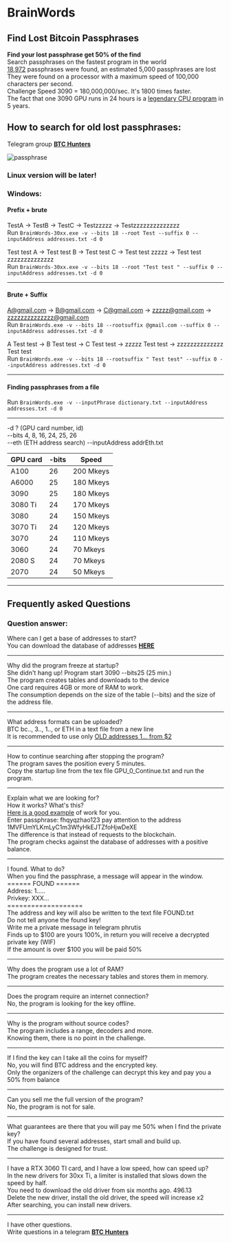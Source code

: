 # BrainWords
## Find Lost Bitcoin Passphrases

**Find your lost passphrase get 50% of the find**</br>
Search passphrases on the fastest program in the world</br>
[18,972](https://allprivatekeys.com/hacked-brainwallets-with-balance) passphrases were found, an estimated 5,000 passphrases are lost</br>
They were found on a processor with a maximum speed of 100,000 characters per second.</br>
Challenge Speed 3090 = 180,000,000/sec. It's 1800 times faster.</br>
The fact that one 3090 GPU runs in 24 hours is a [legendary CPU program](https://github.com/ryancdotorg/brainflayer) in 5 years.</br>

## How to search for old lost passphrases:</br>

Telegram group [**BTC Hunters**](https://t.me/wif500)

![passphrase](https://user-images.githubusercontent.com/82582647/189548688-a9ee6e6c-ee3e-4209-820d-c4b965074b2d.png)

### Linux version will be later!

### Windows:
#### Prefix + brute<br>
TestA ->  TestB -> TestC -> Testzzzzz -> Testzzzzzzzzzzzzzz<br>
Run ```BrainWords-30xx.exe -v --bits 18 --root Test --suffix 0 --inputAddress addresses.txt -d 0```

Test test A ->  Test test B -> Test test C -> Test test zzzzz -> Test test zzzzzzzzzzzzzz<br>
Run ```BrainWords-30xx.exe -v --bits 18 --root "Test test " --suffix 0 --inputAddress addresses.txt -d 0```<hr>

#### Brute + Suffix<br>
A@gmail.com ->  B@gmail.com -> C@gmail.com -> zzzzz@gmail.com -> zzzzzzzzzzzzzz@gmail.com<br>
Run ```BrainWords.exe -v --bits 18 --rootsuffix @gmail.com --suffix 0 --inputAddress addresses.txt -d 0```</br>

A Test test ->  B Test test -> C Test test -> zzzzz Test test -> zzzzzzzzzzzzzz Test test</br>
Run ```BrainWords.exe -v --bits 18 --rootsuffix " Test test" --suffix 0 --inputAddress addresses.txt -d 0```<hr>

#### Finding passphrases from a file</br>
Run ```BrainWords.exe -v --inputPhrase dictionary.txt --inputAddress addresses.txt -d 0```<hr>

-d ? (GPU card number, id)</br>
--bits 4, 8, 16, 24, 25, 26</br>
--eth (ETH address search) --inputAddress addrEth.txt

| GPU card   | -bits    | Speed       |
|------------|----------|-------------|
| A100       | 26       | 200 Mkeys   |
| A6000      | 25       | 180 Mkeys   |
| 3090       | 25       | 180 Mkeys   |
| 3080 Ti    | 24       | 170 Mkeys   |
| 3080       | 24       | 150 Mkeys   |
| 3070 Ti    | 24       | 120 Mkeys   |
| 3070       | 24       | 110 Mkeys   |
| 3060       | 24       | 70 Mkeys    |
| 2080 S     | 24       | 70 Mkeys    |
| 2070       | 24       | 50 Mkeys    |
<hr>

## Frequently asked Questions
### Question answer:

Where can I get a base of addresses to start?</br>
You can download the database of addresses [**HERE**](https://github.com/phrutis/BrainWords/releases/tag/1.0)<hr>

Why did the program freeze at startup?</br>
She didn't hang up! Program start 3090 --bits25 (25 min.)</br>
The program creates tables and downloads to the device</br>
One card requires 4GB or more of RAM to work.</br>
The consumption depends on the size of the table (--bits) and the size of the address file.<hr>

What address formats can be uploaded?</br>
BTC bc.., 3.., 1.., or ETH in a text file from a new line</br>
It is recommended to use only [OLD addresses 1... from $2](https://github.com/phrutis/BrainWords/releases/tag/1.0)<hr>

How to continue searching after stopping the program?</br>
The program saves the position every 5 minutes.</br>
Copy the startup line from the tex file GPU_0_Continue.txt and run the program.<hr>

Explain what we are looking for?</br>
How it works? What's this?</br>
[Here is a good example](https://allprivatekeys.com/try-your-passphrase) of work for you.</br>
Enter passphrase: fhqyqzhao123 pay attention to the address 1MVFUmYLKmLyC1m3WfyHkEJTZfoHjwDeXE</br>
The difference is that instead of requests to the blockchain.</br> 
The program checks against the database of addresses with a positive balance.<hr>

I found. What to do?</br>
When you find the passphrase, a message will appear in the window.</br>
====== FOUND ======</br>
Address: 1.....</br>
Privkey: XXX...</br>
===================</br>
The address and key will also be written to the text file FOUND.txt</br>
Do not tell anyone the found key!</br>
Write me a private message in telegram phrutis</br>
Finds up to $100 are yours 100%, in return you will receive a decrypted private key (WIF)</br>
If the amount is over $100 you will be paid 50%<hr>

Why does the program use a lot of RAM?</br>
The program creates the necessary tables and stores them in memory.<hr>

Does the program require an internet connection?</br>
No, the program is looking for the key offline.<hr>

Why is the program without source codes?</br>
The program includes a range, decoders and more.</br>
Knowing them, there is no point in the challenge.<hr>

If I find the key can I take all the coins for myself?</br>
No, you will find BTC address and the encrypted key.</br>
Only the organizers of the challenge can decrypt this key and pay you a 50% from balance<hr>

Can you sell me the full version of the program?</br>
No, the program is not for sale.<hr>

What guarantees are there that you will pay me 50% when I find the private key?</br>
If you have found several addresses, start small and build up.</br>
The challenge is designed for trust.<hr>

I have a RTX 3060 TI card, and I have a low speed, how can speed up?</br>
In the new drivers for 30xx Ti, a limiter is installed that slows down the speed by half.</br>
You need to download the old driver from six months ago. 496.13</br>
Delete the new driver, install the old driver, the speed will increase x2</br>
After searching, you can install new drivers.<hr>

I have other questions.</br>
Write questions in a telegram [**BTC Hunters**](https://t.me/wif500)

